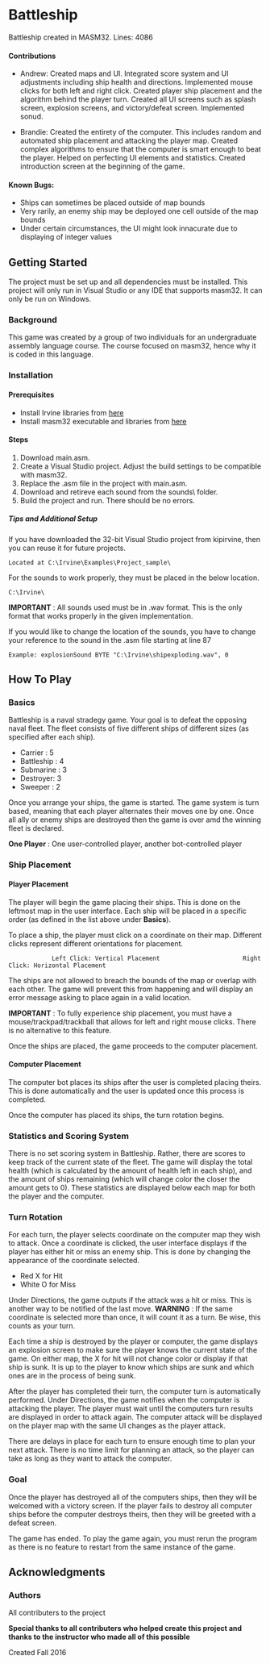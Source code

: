 # Battleship
Battleship created in MASM32.
Lines: 4086
#### Contributions

* Andrew: Created maps and UI. Integrated score system and UI adjustments including ship health and directions. Implemented mouse clicks for both left and right click. Created player ship placement and the algorithm behind the player turn. Created all UI screens such as splash screen, explosion screens, and victory/defeat screen. Implemented sonud.

* Brandie: Created the entirety of the computer. This includes random and automated ship placement and attacking the player map. Created complex algorithms to ensure that the computer is smart enough to beat the player. Helped on perfecting UI elements and statistics. Created introduction screen at the beginning of the game.

#### Known Bugs: 

* Ships can sometimes be placed outside of map bounds
* Very rarily, an enemy ship may be deployed one cell outside of the map bounds
* Under certain circumstances, the UI might look innacurate due to displaying of integer values

## Getting Started

The project must be set up and all dependencies must be installed. This project will only run in Visual Studio or any IDE that supports masm32. It can only be run on Windows.

### Background

This game was created by a group of two individuals for an undergraduate assembly language course. The course focused on masm32, hence why it is coded in this language. 

### Installation

#### Prerequisites

* Install Irvine libraries from [here](http://kipirvine.com/asm/examples/)
* Install masm32 executable and libraries from [here](http://www.masm32.com/download.htm)

#### Steps

1. Download main.asm.
2. Create a Visual Studio project. Adjust the build settings to be compatible with masm32.
3. Replace the .asm file in the project with main.asm.
4. Download and retireve each sound from the sounds\ folder.
5. Build the project and run. There should be no errors.

##### Tips and Additional Setup

If you have downloaded the 32-bit Visual Studio project from kipirvine, then you can reuse
it for future projects.
```
Located at C:\Irvine\Examples\Project_sample\
```

For the sounds to work properly, they must be placed in the below location.
```
C:\Irvine\
```
**IMPORTANT** : All sounds used must be in .wav format. This is the only format that
works properly in the given implementation.

If you would like to change the location of the sounds, you have to change your reference to the
sound in the .asm file starting at line 87
```
Example: explosionSound BYTE "C:\Irvine\shipexploding.wav", 0
```

## How To Play

### Basics

Battleship is a naval stradegy game. Your goal is to defeat the opposing naval fleet. The fleet consists of five different ships of different sizes (as specified after each ship).
 
 * Carrier : 5
 * Battleship : 4
 * Submarine : 3
 * Destroyer: 3
 * Sweeper : 2
 
Once you arrange your ships, the game is started. The game system is turn based, meaning that each player alternates their moves one by one. Once all ally or enemy ships are destroyed then the game is over amd the winning fleet is declared.

**One Player** : One user-controlled player, another bot-controlled player

### Ship Placement

#### Player Placement

The player will begin the game placing their ships. This is done on the leftmost map in the user interface. Each ship will be placed in a specific order (as defined in the list above under **Basics**).

To place a ship, the player must click on a coordinate on their map. Different clicks represent different orientations for placement.
```
            Left Click: Vertical Placement                       Right Click: Horizontal Placement
```
The ships are not allowed to breach the bounds of the map or overlap with each other. The game will prevent this from happening and will display an error message asking to place again in a valid location.

**IMPORTANT** : To fully experience ship placement, you must have a mouse/trackpad/trackball that allows for left and right mouse clicks. There is no alternative to this feature.

Once the ships are placed, the game proceeds to the computer placement.

#### Computer Placement

The computer bot places its ships after the user is completed placing theirs. This is done automatically and the user is updated once this process is completed.

Once the computer has placed its ships, the turn rotation begins.

### Statistics and Scoring System

There is no set scoring system in Battleship. Rather, there are scores to keep track of the current state of the fleet. The game will display the total health (which is calculated by the amount of health left in each ship), and the amount of ships remaining (which will change color the closer the amount gets to 0). These statistics are displayed below each map for both the player and the computer. 

### Turn Rotation

For each turn, the player selects coordinate on the computer map they wish to attack. Once a coordinate is clicked, the user interface displays if the player has either hit or miss an enemy ship. This is done by changing the appearance of the coordinate selected.

 * Red X for Hit
 * White O for Miss
 
Under Directions, the game outputs if the attack was a hit or miss. This is another way to be notified of the last move.
**WARNING** : If the same coordinate is selected more than once, it will count it as a turn. Be wise, this counts as your turn.

Each time a ship is destroyed by the player or computer, the game displays an explosion screen to make sure the player knows the current state of the game. On either map, the X for hit will not change color or display if that ship is sunk. It is up to the player to know which ships are sunk and which ones are in the process of being sunk.

After the player has completed their turn, the computer turn is automatically performed. Under Directions, the game notifies when the computer is attacking the player. The player must wait until the computers turn results are displayed in order to attack again. The computer attack will be displayed on the player map with the same UI changes as the player attack.

There are delays in place for each turn to ensure enough time to plan your next attack. There is no time limit for planning an attack, so the player can take as long as they want to attack the computer.

### Goal

Once the player has destroyed all of the computers ships, then they will be welcomed with a victory screen. If the player fails to destroy all computer ships before the computer destroys theirs, then they will be greeted with a defeat screen.

The game has ended. To play the game again, you must rerun the program as there is no feature to restart from the same instance of the game.

## Acknowledgments

### Authors

All contributers to the project

**Special thanks to all contributers who helped create this project and thanks to the instructor who made all of this possible**

Created Fall 2016

